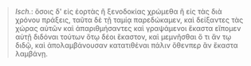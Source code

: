 

>  *Isch.*: ὅσοις δ' εἰς ἑορτὰς ἢ ξενοδοκίας χρώμεθα ἢ εἰς τὰς διὰ χρόνου πράξεις, ταῦτα δὲ τῇ ταμίᾳ παρεδώκαμεν, καὶ δείξαντες τὰς χώρας αὐτῶν καὶ ἀπαριθμήσαντες καὶ γραψάμενοι ἕκαστα εἴπομεν αὐτῇ διδόναι τούτων ὅτῳ δέοι ἕκαστον, καὶ μεμνῆσθαι ὅ τι ἄν τῳ διδῷ, καὶ ἀπολαμβάνουσαν κατατιθέναι πάλιν ὅθενπερ ἂν ἕκαστα λαμβάνῃ.